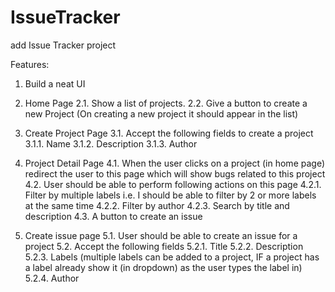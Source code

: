 # IssueTracker
add Issue Tracker project

Features:
  1. Build a neat UI
  
  2. Home Page
    2.1. Show a list of projects.
    2.2. Give a button to create a new Project (On creating a new project it should
         appear in the list)
         
  3. Create Project Page
    3.1. Accept the following fields to create a project
    3.1.1. Name
    3.1.2. Description
    3.1.3. Author
    
  4. Project Detail Page
    4.1. When the user clicks on a project (in home page) redirect the user to this
         page which will show bugs related to this project
    4.2. User should be able to perform following actions on this page
    4.2.1. Filter by multiple labels i.e. I should be able to filter by 2 or more
           labels at the same time
    4.2.2. Filter by author
    4.2.3. Search by title and description
    4.3. A button to create an issue
    
  5. Create issue page
    5.1. User should be able to create an issue for a project
    5.2. Accept the following fields
    5.2.1. Title
    5.2.2. Description
    5.2.3. Labels (multiple labels can be added to a project, IF a project has a
           label already show it (in dropdown) as the user types the label in)
    5.2.4. Author
